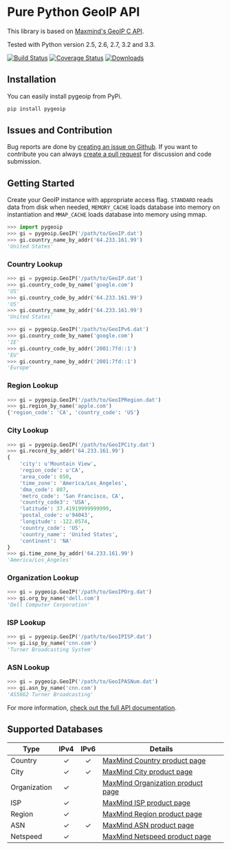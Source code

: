 # Pure Python GeoIP API

This library is based on [Maxmind's GeoIP C API](https://github.com/maxmind/geoip-api-c).

Tested with Python version 2.5, 2.6, 2.7, 3.2 and 3.3.

[![Build Status](https://api.travis-ci.org/appliedsec/pygeoip.png?branch=master)](https://travis-ci.org/appliedsec/pygeoip) [![Coverage Status](https://coveralls.io/repos/appliedsec/pygeoip/badge.png)](https://coveralls.io/r/appliedsec/pygeoip) [![Downloads](https://pypip.in/d/pygeoip/badge.png)](https://crate.io/packages/pygeoip)

## Installation

You can easily install pygeoip from PyPi.

```bash
pip install pygeoip
```

## Issues and Contribution

Bug reports are done by [creating an issue on Github](https://github.com/appliedsec/pygeoip/issues). If you want to contribute you can always [create a pull request](https://github.com/appliedsec/pygeoip/pulls) for discussion and code submission.

## Getting Started

Create your GeoIP instance with appropriate access flag. `STANDARD` reads data from disk when needed, `MEMORY_CACHE` loads database into memory on instantiation and `MMAP_CACHE` loads database into memory using mmap.

```python
>>> import pygeoip
>>> gi = pygeoip.GeoIP('/path/to/GeoIP.dat')
>>> gi.country_name_by_addr('64.233.161.99')
'United States'
```

### Country Lookup

```python
>>> gi = pygeoip.GeoIP('/path/to/GeoIP.dat')
>>> gi.country_code_by_name('google.com')
'US'
>>> gi.country_code_by_addr('64.233.161.99')
'US'
>>> gi.country_name_by_addr('64.233.161.99')
'United States'
```

```python
>>> gi = pygeoip.GeoIP('/path/to/GeoIPv6.dat')
>>> gi.country_code_by_name('google.com')
'IE'
>>> gi.country_code_by_addr('2001:7fd::1')
'EU'
>>> gi.country_name_by_addr('2001:7fd::1')
'Europe'
```

### Region Lookup

```python
>>> gi = pygeoip.GeoIP('/path/to/GeoIPRegion.dat')
>>> gi.region_by_name('apple.com')
{'region_code': 'CA', 'country_code': 'US'}
```

### City Lookup ###

```python
>>> gi = pygeoip.GeoIP('/path/to/GeoIPCity.dat')
>>> gi.record_by_addr('64.233.161.99')
{
    'city': u'Mountain View',
    'region_code': u'CA',
    'area_code': 650,
    'time_zone': 'America/Los_Angeles',
    'dma_code': 807,
    'metro_code': 'San Francisco, CA',
    'country_code3': 'USA',
    'latitude': 37.41919999999999,
    'postal_code': u'94043',
    'longitude': -122.0574,
    'country_code': 'US',
    'country_name': 'United States',
    'continent': 'NA'
}
>>> gi.time_zone_by_addr('64.233.161.99')
'America/Los_Angeles'
```

### Organization Lookup

```python
>>> gi = pygeoip.GeoIP('/path/to/GeoIPOrg.dat')
>>> gi.org_by_name('dell.com')
'Dell Computer Corporation'
```

### ISP Lookup

```python
>>> gi = pygeoip.GeoIP('/path/to/GeoIPISP.dat')
>>> gi.isp_by_name('cnn.com')
'Turner Broadcasting System'
```

### ASN Lookup

```python
>>> gi = pygeoip.GeoIP('/path/to/GeoIPASNum.dat')
>>> gi.asn_by_name('cnn.com')
'AS5662 Turner Broadcasting'
```

For more information, [check out the full API documentation](http://packages.python.org/pygeoip).

## Supported Databases

| Type           | IPv4 | IPv6 | Details       |
| -------------- |:----:|:----:| -------------- | 
| Country        | ✓ | ✓ | [MaxMind Country product page](http://www.maxmind.com/en/country) |
| City           | ✓ | ✓ | [MaxMind City product page](http://www.maxmind.com/en/city) |
| Organization   | ✓ | | [MaxMind Organization product page](http://www.maxmind.com/en/organization) |
| ISP            | ✓ | | [MaxMind ISP product page](http://www.maxmind.com/en/isp) |
| Region         | ✓ | | [MaxMind Region product page](http://www.maxmind.com/en/geolocation_landing) |
| ASN            | ✓ | ✓ | [MaxMind ASN product page](http://dev.maxmind.com/geoip/legacy/geolite) |
| Netspeed       | ✓ | | [MaxMind Netspeed product page](http://www.maxmind.com/en/netspeed) |
